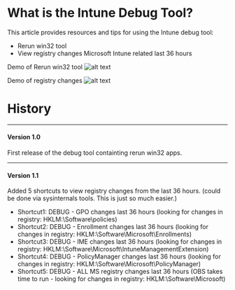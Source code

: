# What is the Intune Debug Tool?

This article provides resources and tips for using the Intune debug tool:

- Rerun win32 tool
- View registry changes Microsoft Intune related last 36 hours

Demo of Rerun win32 tool
![alt text](https://github.com/mmelkersen/EndpointManager/blob/main/Intune%20Debug%20Tools/Rerun%20Win32%20apps.gif)

Demo of registry changes
![alt text](https://github.com/mmelkersen/EndpointManager/blob/main/Intune%20Debug%20Tools/Find%20registry%20changes.gif)

# History
---
#### Version 1.0
First release of the debug tool containting rerun win32 apps.

---
#### Version 1.1
Added 5 shortcuts to view registry changes from the last 36 hours. (could be done via sysinternals tools. This is just so much easier.)
- Shortcut1: DEBUG - GPO changes last 36 hours (looking for changes in registry: HKLM:\Software\policies)
- Shortcut2: DEBUG - Enrollment changes last 36 hours (looking for changes in registry: HKLM:\Software\Microsoft\Enrollments)
- Shortcut3: DEBUG - IME changes last 36 hours (looking for changes in registry: HKLM:\Software\Microsoft\IntuneManagementExtension)
- Shortcut4: DEBUG - PolicyManager changes last 36 hours (looking for changes in registry: HKLM:\Software\Microsoft\PolicyManager)
- Shortcut5: DEBUG - ALL MS registry changes last 36 hours (OBS takes time to run - looking for changes in registry: HKLM:\Software\Microsoft)